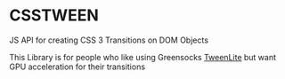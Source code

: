 CSSTWEEN
========

JS API for creating CSS 3 Transitions on DOM Objects

This Library is for people who like using Greensocks [TweenLite](http://www.greensock.com/) but want GPU acceleration for their transitions